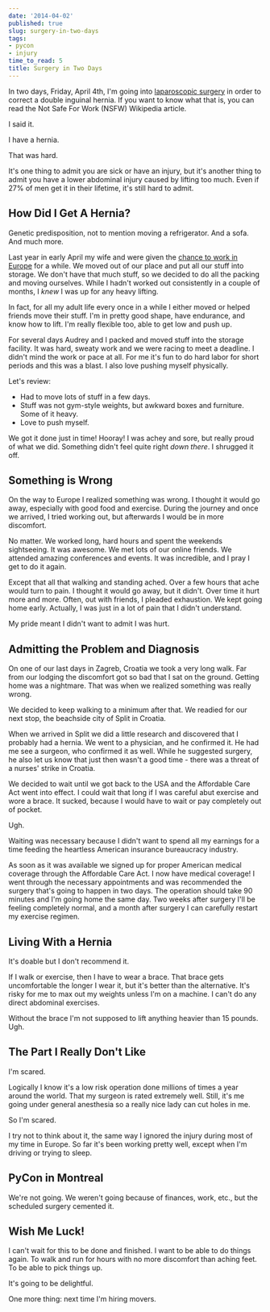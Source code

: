 ```yaml
---
date: '2014-04-02'
published: true
slug: surgery-in-two-days
tags:
- pycon
- injury
time_to_read: 5
title: Surgery in Two Days
---
```


In two days, Friday, April 4th, I'm going into [laparoscopic surgery](https://en.wikipedia.org/wiki/Laparoscopic_surgery) in order to correct a double inguinal hernia. If you want to know what that is, you can read the Not Safe For Work (NSFW) Wikipedia article.

I said it.

I have a hernia.

That was hard.

It's one thing to admit you are sick or have an injury, but it's another thing to admit you have a lower abdominal injury caused by lifting too much. Even if 27% of men get it in their lifetime, it's still hard to admit.

## How Did I Get A Hernia?

Genetic predisposition, not to mention moving a refrigerator. And a sofa. And much more.

Last year in early April my wife and were given the [chance to work in Europe](/posts/off-to-europe) for a while. We moved out of our place and put all our stuff into storage. We don't have that much stuff, so we decided to do all the packing and moving ourselves. While I hadn't worked out consistently in a couple of months, I *knew* I was up for any heavy lifting.

In fact, for all my adult life every once in a while I either moved or helped friends move their stuff. I'm in pretty good shape, have endurance, and know how to lift. I'm really flexible too, able to get low and push up.

For several days Audrey and I packed and moved stuff into the storage facility. It was hard, sweaty work and we were racing to meet a deadline. I didn't mind the work or pace at all. For me it's fun to do hard labor for short periods and this was a blast. I also love pushing myself physically.

Let's review:

-   Had to move lots of stuff in a few days.
-   Stuff was not gym-style weights, but awkward boxes and furniture. Some of it heavy.
-   Love to push myself.

We got it done just in time! Hooray! I was achey and sore, but really proud of what we did. Something didn't feel quite right *down there*. I shrugged it off.

## Something is Wrong

On the way to Europe I realized something was wrong. I thought it would go away, especially with good food and exercise. During the journey and once we arrived, I tried working out, but afterwards I would be in more discomfort.

No matter. We worked long, hard hours and spent the weekends sightseeing. It was awesome. We met lots of our online friends. We attended amazing conferences and events. It was incredible, and I pray I get to do it again.

Except that all that walking and standing ached. Over a few hours that ache would turn to pain. I thought it would go away, but it didn't. Over time it hurt more and more. Often, out with friends, I pleaded exhaustion. We kept going home early. Actually, I was just in a lot of pain that I didn't understand.

My pride meant I didn't want to admit I was hurt.

## Admitting the Problem and Diagnosis

On one of our last days in Zagreb, Croatia we took a very long walk. Far from our lodging the discomfort got so bad that I sat on the ground. Getting home was a nightmare. That was when we realized something was really wrong.

We decided to keep walking to a minimum after that. We readied for our next stop, the beachside city of Split in Croatia.

When we arrived in Split we did a little research and discovered that I probably had a hernia. We went to a physician, and he confirmed it. He had me see a surgeon, who confirmed it as well. While he suggested surgery, he also let us know that just then wasn't a good time - there was a threat of a nurses' strike in Croatia.

We decided to wait until we got back to the USA and the Affordable Care Act went into effect. I could wait that long if I was careful abut exercise and wore a brace. It sucked, because I would have to wait or pay completely out of pocket.

Ugh.

Waiting was necessary because I didn't want to spend all my earnings for a time feeding the heartless American insurance bureaucracy industry.

As soon as it was available we signed up for proper American medical coverage through the Affordable Care Act. I now have medical coverage! I went through the necessary appointments and was recommended the surgery that's going to happen in two days. The operation should take 90 minutes and I'm going home the same day. Two weeks after surgery I'll be feeling completely normal, and a month after surgery I can carefully restart my exercise regimen.

## Living With a Hernia

It's doable but I don't recommend it.

If I walk or exercise, then I have to wear a brace. That brace gets uncomfortable the longer I wear it, but it's better than the alternative. It's risky for me to max out my weights unless I'm on a machine. I can't do any direct abdominal exercises.

Without the brace I'm not supposed to lift anything heavier than 15 pounds. Ugh.

## The Part I Really Don't Like

I'm scared.

Logically I know it's a low risk operation done millions of times a year around the world. That my surgeon is rated extremely well. Still, it's me going under general anesthesia so a really nice lady can cut holes in me.

So I'm scared.

I try not to think about it, the same way I ignored the injury during most of my time in Europe. So far it's been working pretty well, except when I'm driving or trying to sleep.

## PyCon in Montreal

We're not going. We weren't going because of finances, work, etc., but the scheduled surgery cemented it.

## Wish Me Luck!

I can't wait for this to be done and finished. I want to be able to do
things again. To walk and run for hours with no more discomfort than
aching feet. To be able to pick things up.

It's going to be delightful.

One more thing: next time I'm hiring movers.
